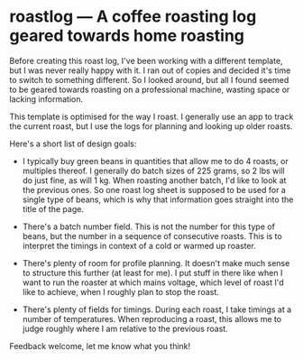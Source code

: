 # roastlog — A coffee roasting log geared towards home roasting

Before creating this roast log, I've been working with a different template,
but I was never really happy with it. I ran out of copies and decided it's
time to switch to something different. So I looked around, but all I found
seemed to be geared towards roasting on a professional machine, wasting space
or lacking information.

This template is optimised for the way I roast. I generally use an app to
track the current roast, but I use the logs for planning and looking up older
roasts.

Here's a short list of design goals:

* I typically buy green beans in quantities that allow me to do 4 roasts,
  or multiples thereof. I generally do batch sizes of 225 grams, so 2 lbs
  will do just fine, as will 1 kg. When roasting another batch, I'd like
  to look at the previous ones. So one roast log sheet is supposed to be
  used for a single type of beans, which is why that information goes
  straight into the title of the page.

* There's a batch number field. This is not the number for this type of
  beans, but the number in a sequence of consecutive roasts. This is to
  interpret the timings in context of a cold or warmed up roaster.

* There's plenty of room for profile planning. It doesn't make much
  sense to structure this further (at least for me). I put stuff in there
  like when I want to run the roaster at which mains voltage, which level
  of roast I'd like to achieve, when I roughly plan to stop the roast.

* There's plenty of fields for timings. During each roast, I take timings
  at a number of temperatures. When reproducing a roast, this allows me
  to judge roughly where I am relative to the previous roast.

Feedback welcome, let me know what you think!
